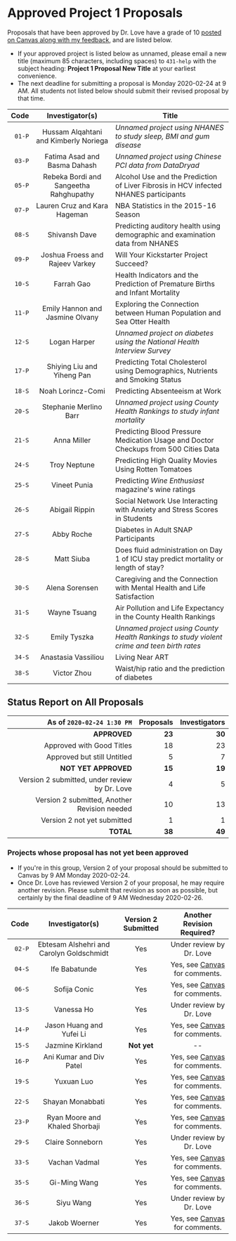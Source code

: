 # Approved Project 1 Proposals

Proposals that have been approved by Dr. Love have a grade of 10 [posted on Canvas along with my feedback](https://canvas.case.edu/), and are listed below. 

- If your approved project is listed below as unnamed, please email a new title (maximum 85 characters, including spaces) to `431-help` with the subject heading: **Project 1 Proposal New Title** at your earliest convenience.
- The next deadline for submitting a proposal is Monday 2020-02-24 at 9 AM. All students not listed below should submit their revised proposal by that time.

Code | Investigator(s) | Title
--------: | :-------------------------: | -------------------------------------------------------------------------------------
`01-P` | Hussam Alqahtani and Kimberly Noriega | *Unnamed project using NHANES to study sleep, BMI and gum disease*
`03-P` | Fatima Asad and Basma Dahash | *Unnamed project using Chinese PCI data from DataDryad*
`05-P` | Rebeka Bordi and Sangeetha Rahghupathy | Alcohol Use and the Prediction of Liver Fibrosis in HCV infected NHANES participants
`07-P` | Lauren Cruz and Kara Hageman | NBA Statistics in the 2015-16 Season
`08-S` | Shivansh Dave | Predicting auditory health using demographic and examination data from NHANES
`09-P` | Joshua Froess and Rajeev Varkey | Will Your Kickstarter Project Succeed?
`10-S` | Farrah Gao | Health Indicators and the Prediction of Premature Births and Infant Mortality
`11-P` | Emily Hannon and Jasmine Olvany | Exploring the Connection between Human Population and Sea Otter Health
`12-S` | Logan Harper | *Unnamed project on diabetes using the National Health Interview Survey*
`17-P` | Shiying Liu and Yiheng Pan | Predicting Total Cholesterol using Demographics, Nutrients and Smoking Status
`18-S` | Noah Lorincz-Comi | Predicting Absenteeism at Work
`20-S` | Stephanie Merlino Barr | *Unnamed project using County Health Rankings to study infant mortality*
`21-S` | Anna Miller | Predicting Blood Pressure Medication Usage and Doctor Checkups from 500 Cities Data
`24-S` | Troy Neptune | Predicting High Quality Movies Using Rotten Tomatoes
`25-S` | Vineet Punia | Predicting *Wine Enthusiast* magazine's wine ratings
`26-S` | Abigail Rippin | Social Network Use Interacting with Anxiety and Stress Scores in Students
`27-S` | Abby Roche | Diabetes in Adult SNAP Participants
`28-S` | Matt Siuba | Does fluid administration on Day 1 of ICU stay predict mortality or length of stay?
`30-S` | Alena Sorensen | Caregiving and the Connection with Mental Health and Life Satisfaction
`31-S` | Wayne Tsuang | Air Pollution and Life Expectancy in the County Health Rankings
`32-S` | Emily Tyszka | *Unnamed project using County Health Rankings to study violent crime and teen birth rates*
`34-S` | Anastasia Vassiliou | Living Near ART
`38-S` | Victor Zhou | Waist/hip ratio and the prediction of diabetes

## Status Report on All Proposals

As of `2020-02-24 1:30 PM` | Proposals | Investigators
-------------: | -----------------: | ----------------:
**APPROVED** | **23** | **30** 
Approved with Good Titles | 18 | 23
Approved but still Untitled | 5 | 7
**NOT YET APPROVED** | **15** | **19**
Version 2 submitted, under review by Dr. Love | 4 | 5
Version 2 submitted, Another Revision needed | 10 | 13
Version 2 not yet submitted | 1 | 1
**TOTAL** | **38** | **49**

### Projects whose proposal has not yet been approved

- If you're in this group, Version 2 of your proposal should be submitted to Canvas by 9 AM Monday 2020-02-24.
- Once Dr. Love has reviewed Version 2 of your proposal, he may require another revision. Please submit that revision as soon as possible, but certainly by the final deadline of 9 AM Wednesday 2020-02-26.

Code | Investigator(s) | Version 2 Submitted | Another Revision Required?
------: | :-------------------------: | :-------------------: | :----------------:
`02-P` | Ebtesam Alshehri and Carolyn Goldschmidt | Yes | Under review by Dr. Love
`04-S` | Ife Babatunde | Yes | Yes, see [Canvas](https://canvas.case.edu/) for comments.
`06-S` | Sofija Conic | Yes | Yes, see [Canvas](https://canvas.case.edu/) for comments.
`13-S` | Vanessa Ho | Yes | Under review by Dr. Love
`14-P` | Jason Huang and Yufei Li | Yes | Yes, see [Canvas](https://canvas.case.edu/) for comments.
`15-S` | Jazmine Kirkland | **Not yet** | --
`16-P` | Ani Kumar and Div Patel | Yes | Yes, see [Canvas](https://canvas.case.edu/) for comments.
`19-S` | Yuxuan Luo | Yes | Yes, see [Canvas](https://canvas.case.edu/) for comments.
`22-S` | Shayan Monabbati | Yes | Yes, see [Canvas](https://canvas.case.edu/) for comments.
`23-P` | Ryan Moore and Khaled Shorbaji | Yes | Yes, see [Canvas](https://canvas.case.edu/) for comments.
`29-S` | Claire Sonneborn | Yes | Under review by Dr. Love
`33-S` | Vachan Vadmal | Yes | Yes, see [Canvas](https://canvas.case.edu/) for comments.
`35-S` | Gi-Ming Wang | Yes | Yes, see [Canvas](https://canvas.case.edu/) for comments.
`36-S` | Siyu Wang | Yes | Under review by Dr. Love
`37-S` | Jakob Woerner | Yes | Yes, see [Canvas](https://canvas.case.edu/) for comments.


